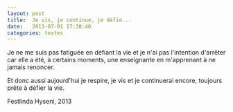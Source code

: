 ```yaml
---
layout: post
title:  Je vis, je continue, je défie...
date:   2013-07-01 17:38:46
categories: textes
---
```



Je ne me suis pas fatiguée en défiant la vie et je n'ai pas l'intention d'arrêter car elle a été, à certains moments, une enseignante en m'apprenant à ne jamais renoncer.

Et donc aussi aujourd'hui je respire, je vis et je continuerai encore, toujours prête à défier la vie.

Festlinda Hyseni, 2013
